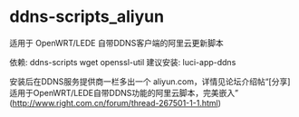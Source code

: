 # ddns-scripts_aliyun
适用于 OpenWRT/LEDE 自带DDNS客户端的阿里云更新脚本

依赖: ddns-scripts wget openssl-util
建议安装: luci-app-ddns


安装后在DDNS服务提供商一栏多出一个 aliyun.com，详情见论坛介绍帖“[分享]适用于OpenWRT/LEDE自带DDNS功能的阿里云脚本，完美嵌入” (http://www.right.com.cn/forum/thread-267501-1-1.html)
